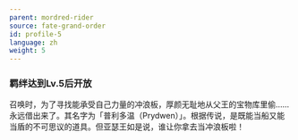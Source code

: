 ```yaml
---
parent: mordred-rider
source: fate-grand-order
id: profile-5
language: zh
weight: 5
---
```


### 羁绊达到Lv.5后开放

召唤时，为了寻找能承受自己力量的冲浪板，厚颜无耻地从父王的宝物库里偷……永远借出来了。其名字为「普利多温（Prydwen）」。根据传说，是既能当船又能当盾的不可思议的道具。但亚瑟王如是说，谁让你拿去当冲浪板啦！
